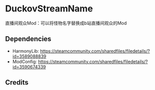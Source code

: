 ﻿# DuckovStreamName

直播间观众Mod：可以将怪物名字替换成b站直播间观众的Mod

## Dependencies

+ HarmonyLib: https://steamcommunity.com/sharedfiles/filedetails/?id=3589088839
+ ModConfig: https://steamcommunity.com/sharedfiles/filedetails/?id=3590674339

## Credits




